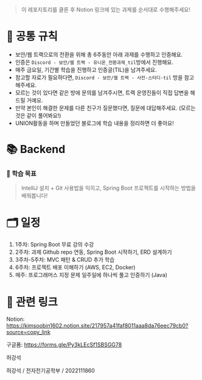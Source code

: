 > 이 레포지토리를 클론 후 Notion 링크에 있는 과제를 순서대로 수행해주세요!


# 🔔 공통 규칙
- 보안/웹 트랙으로의 전환을 위해 총 6주동안 아래 과제를 수행하고 인증해요.
- 인증은 `Discord - 보안/웹 트랙 - 유니온_전환과제_til`방에서 진행해요.
- 매주 금요일, 기간별 학습을 진행하고 인증글(TIL)을 남겨주세요.
- 참고할 자료가 필요하다면, `Discord - 보안/웹 트랙 - 사전-스터디-til` 방을 참고해주세요.
- 모르는 것이 있다면 같은 방에 문의를 남겨주시면, 트랙 운영진들이 직접 답변을 해드릴 거예요.
- 만약 본인이 해결한 문제를 다른 친구가 질문했다면, 질문에 대답해주세요. (모르는 것은 같이 풀어봐요!)
- UNION활동을 하며 만들었던 블로그에 학습 내용을 정리하면 더 좋아요!

# 📚 Backend
### 🌟 학습 목표
> IntelliJ 설치 + Git 사용법을 익히고, Spring Boot 프로젝트를 시작하는 방법을 배워봅니다!

# 🗂️ 일정
1. 1주차: Spring Boot 무료 강의 수강
2. 2주차: 과제 Github repo 연동, Spring Boot 시작하기, ERD 설계하기
3. 3주차-5주차: MVC 패턴 & CRUD 추가 학습
4. 6주차: 프로젝트 배포 이해하기 (AWS, EC2, Docker)
5. 매주: 프로그래머스 지정 문제 일주일에 하나씩 풀고 인증하기 (Java)

# 🔗 관련 링크
Notion: https://kimsoobin1602.notion.site/217957a41faf8011aaa8da76eec79cb0?source=copy_link

구글폼: https://forms.gle/Py3kLEcSf1SBSGG78

허강석

허강석 / 전자전기공학부 / 2022111860 
